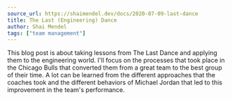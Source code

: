 ```yaml
---
source_url: https://shaimendel.dev/docs/2020-07-09-last-dance
title: The Last (Engineering) Dance
author: Shai Mendel
tags: ["team management"]
---
```


This blog post is about taking lessons from The Last Dance and applying them to the engineering world. I'll focus on the processes that took place in the Chicago Bulls that converted them from a great team to the best group of their time. A lot can be learned from the different approaches that the coaches took and the different behaviors of Michael Jordan that led to this improvement in the team's performance.
